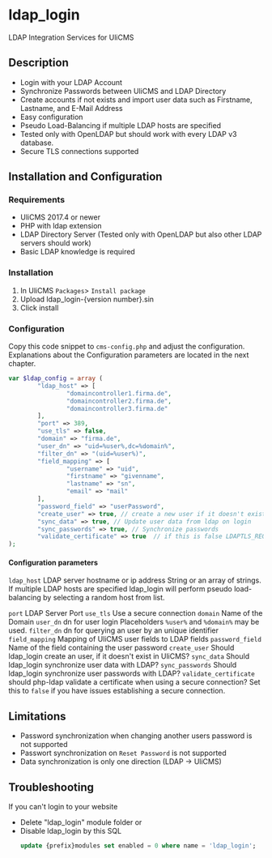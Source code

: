 # ldap_login
LDAP Integration Services for UliCMS

## Description
* Login with your LDAP Account
* Synchronize Passwords between UliCMS and LDAP Directory
* Create accounts if not exists and import user data such as Firstname, Lastname, and E-Mail Address
* Easy configuration
* Pseudo Load-Balancing if multiple LDAP hosts are specified
* Tested only with OpenLDAP but should work with every LDAP v3 database.
* Secure TLS connections supported

## Installation and Configuration
### Requirements

* UliCMS 2017.4 or newer
* PHP with ldap extension
* LDAP Directory Server (Tested only with OpenLDAP but also other LDAP servers should work)
* Basic LDAP knowledge is required

### Installation
1. In UliCMS `Packages`> `Install package`
2. Upload ldap_login-{version number}.sin
3. Click install

### Configuration
Copy this code snippet to `cms-config.php` and adjust the configuration. Explanations about the Configuration parameters are located in the next chapter.

```php
var $ldap_config = array (
		"ldap_host" => [ 
				"domaincontroller1.firma.de",
				"domaincontroller2.firma.de",
				"domaincontroller3.firma.de" 
		],
		"port" => 389,
		"use_tls" => false,
		"domain" => "firma.de",
		"user_dn" => "uid=%user%,dc=%domain%",
		"filter_dn" => "(uid=%user%)",
		"field_mapping" => [ 
				"username" => "uid",
				"firstname" => "givenname",
				"lastname" => "sn",
				"email" => "mail" 
		],
		"password_field" => "userPassword",
		"create_user" => true, // create a new user if it doesn't exists
		"sync_data" => true, // Update user data from ldap on login
		"sync_passwords" => true, // Synchronize passwords
		"validate_certificate" => true  // if this is false LDAPTLS_REQCERT=never will be set.
);

```
#### Configuration parameters
`ldap_host` LDAP server hostname or ip address
String or an array of strings.
If multiple LDAP hosts are specified ldap_login will perform pseudo load-balancing by selecting a random host from list.

`port` LDAP Server Port
`use_tls` Use a secure connection
`domain` Name of the Domain
`user_dn` dn for user login
Placeholders `%user%` and `%domain%` may be used.
`filter_dn` dn for querying an user by an unique identifier
`field_mapping` Mapping of UliCMS user fields to LDAP fields
`password_field` Name of the field containing the user password
`create_user` Should ldap_login create an user, if it doesn't exist in UliCMS?
`sync_data` Should ldap_login synchronize user data with LDAP?
`sync_passwords` Should ldap_login synchronize user passwords with LDAP?
`validate_certificate` should php-ldap validate a certificate when using a secure connection?
Set this to `false` if you have issues establishing a secure connection.
## Limitations
* Password synchronization when changing another users password is not supported
* Passwort synchronization on `Reset Password` is not supported
* Data synchronization is only one direction (LDAP -> UliCMS)
## Troubleshooting
If you can't login to your website
* Delete "ldap_login" module folder
or 
* Disable ldap_login by this SQL
  ```sql
  update {prefix}modules set enabled = 0 where name = 'ldap_login';
  ```